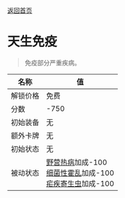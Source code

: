 [返回首页](index.md)  
# 天生免疫  
> 免疫部分严重疾病。  
  
名称  |  值  
----  |  ----  
解锁价格  |  免费  
分数  |  -750  
初始装备  |  无  
额外卡牌  |  无  
初始状态  |  无  
被动状态  |  [野营热病](BacteriaTyphus.md)加成-100<br>[细菌性霍乱](BacteriaCholera.md)加成-100<br>[疟疾寄生虫](ParasiteMalaria.md)加成-100  
